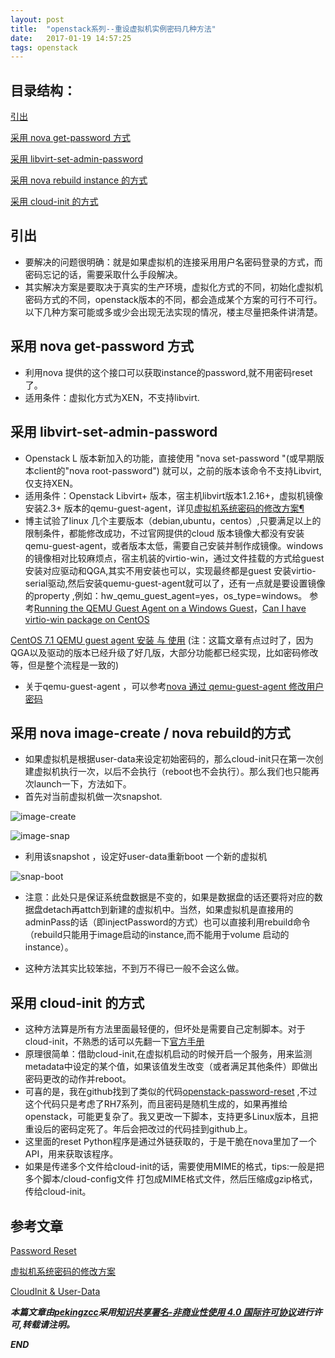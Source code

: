 ```yaml
---
layout: post
title:  "openstack系列--重设虚拟机实例密码几种方法"
date:   2017-01-19 14:57:25
tags: openstack
---
```


## 目录结构：

[引出](#A)


[采用 nova get-password 方式](#B)

[采用 libvirt-set-admin-password ](#C)

[采用 nova rebuild instance 的方式](#D)


[采用 cloud-init 的方式](#E)


<a name="A"></a>

## 引出

- 要解决的问题很明确：就是如果虚拟机的连接采用用户名密码登录的方式，而密码忘记的话，需要采取什么手段解决。
- 其实解决方案是要取决于真实的生产环境，虚拟化方式的不同，初始化虚拟机密码方式的不同，openstack版本的不同，都会造成某个方案的可行不可行。以下几种方案可能或多或少会出现无法实现的情况，楼主尽量把条件讲清楚。


<a name="B"></a>

## 采用 nova get-password 方式

- 利用nova 提供的这个接口可以获取instance的password,就不用密码reset了。
- 适用条件：虚拟化方式为XEN，不支持libvirt.


<a name="C"></a>

## 采用 libvirt-set-admin-password 

- Openstack L 版本新加入的功能，直接使用 "nova set-password "(或早期版本client的"nova root-password") 就可以，之前的版本该命令不支持Libvirt,仅支持XEN。
- 适用条件：Openstack Libvirt+ 版本，宿主机libvirt版本1.2.16+，虚拟机镜像安装2.3+ 版本的qemu-guest-agent，详见[虚拟机系统密码的修改方案¶](http://niusmallnan.com/_build/html/_templates/openstack/inject_passwd.html#id2) 
- 博主试验了linux 几个主要版本（debian,ubuntu，centos）,只要满足以上的限制条件，都能修改成功，不过官网提供的cloud 版本镜像大都没有安装 qemu-guest-agent，或者版本太低，需要自己安装并制作成镜像。windows 的镜像相对比较麻烦点，宿主机装的virtio-win，通过文件挂载的方式给guest安装对应驱动和QGA,其实不用安装也可以，实现最终都是guest 安装virtio-serial驱动,然后安装quemu-guest-agent就可以了，还有一点就是要设置镜像的property ,例如：hw_qemu_guest_agent=yes，os_type=windows。 
参考[Running the QEMU Guest Agent on a Windows Guest](https://access.redhat.com/documentation/en-US/Red_Hat_Enterprise_Linux/6/html/Virtualization_Administration_Guide/sect-QEMU_Guest_Agent-Running_the_QEMU_guest_agent_on_a_Windows_guest.html)，[Can I have virtio-win package on CentOS](https://serverfault.com/questions/587238/can-i-have-virtio-win-package-on-centos)

[CentOS 7.1 QEMU guest agent 安装 与 使用](http://bbs.qy.com.cn/forum.php?mod=viewthread&tid=1152) (注：这篇文章有点过时了，因为QGA以及驱动的版本已经升级了好几版，大部分功能都已经实现，比如密码修改等，但是整个流程是一致的)

- 关于qemu-guest-agent ，可以参考[nova 通过 qemu-guest-agent 修改用户密码](http://blog.csdn.net/zzh_gaoxingjiuhao/article/details/52638863)

<a name="D"></a>

## 采用 nova image-create / nova rebuild的方式

- 如果虚拟机是根据user-data来设定初始密码的，那么cloud-init只在第一次创建虚拟机执行一次，以后不会执行（reboot也不会执行）。那么我们也只能再次launch一下，方法如下。
- 首先对当前虚拟机做一次snapshot.

 ![image-create](https://raw.githubusercontent.com/zhangchenchen/zhangchenchen.github.io/hexo/images/2017-01-22-image-create.png)

 ![image-snap](https://raw.githubusercontent.com/zhangchenchen/zhangchenchen.github.io/hexo/images/2017-01-20-image-snap.png)

- 利用该snapshot ，设定好user-data重新boot 一个新的虚拟机

 ![snap-boot](https://raw.githubusercontent.com/zhangchenchen/zhangchenchen.github.io/hexo/images/2017-01-20-snap-boot.png)

- 注意：此处只是保证系统盘数据是不变的，如果是数据盘的话还要将对应的数据盘detach再attch到新建的虚拟机中。当然，如果虚拟机是直接用的adminPass的话（即injectPassword的方式）也可以直接利用rebuild命令（rebuild只能用于image启动的instance,而不能用于volume 启动的instance）。

- 这种方法其实比较笨拙，不到万不得已一般不会这么做。


<a name="E"></a>

## 采用 cloud-init 的方式

- 这种方法算是所有方法里面最轻便的，但坏处是需要自己定制脚本。对于cloud-init，不熟悉的话可以先翻一下[官方手册](http://cloudinit.readthedocs.io/en/latest/topics/capabilities.html)
- 原理很简单：借助cloud-init,在虚拟机启动的时候开启一个服务，用来监测metadata中设定的某个值，如果该值发生改变（或者满足其他条件）即做出密码更改的动作并reboot。
- 可喜的是，我在github找到了类似的代码[openstack-password-reset](https://github.com/vvaldez/openstack-password-reset) ,不过这个代码只是考虑了RH7系列，而且密码是随机生成的，如果再推给openstack，可能更复杂了。我又更改一下脚本，支持更多Linux版本，且把重设后的密码定死了。年后会把改过的代码挂到github上。
- 这里面的reset Python程序是通过外链获取的，于是干脆在nova里加了一个API，用来获取该程序。
- 如果是传递多个文件给cloud-init的话，需要使用MIME的格式，tips:一般是把多个脚本/cloud-config文件 打包成MIME格式文件，然后压缩成gzip格式，传给cloud-init。








## 参考文章

[Password Reset](https://github.com/vvaldez/openstack-password-reset)

[虚拟机系统密码的修改方案](http://niusmallnan.com/_build/html/_templates/openstack/inject_passwd.html#id2)

[CloudInit & User-Data](http://blog.csdn.net/heaven619/article/details/53420258)


***本篇文章由[pekingzcc](https://zhangchenchen.github.io/)采用[知识共享署名-非商业性使用 4.0 国际许可协议](https://creativecommons.org/licenses/by-nc-sa/4.0/)进行许可,转载请注明。***


 ***END***
